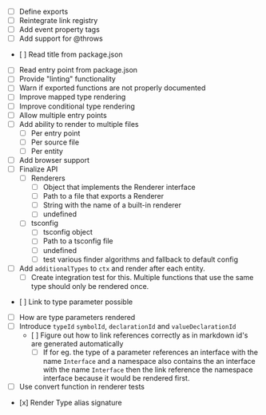 * [ ] Define exports
* [ ] Reintegrate link registry
* [ ] Add event property tags
* [ ] Add support for @throws
* [ ] Read title from package.json
* [ ] Read entry point from package.json
* [ ] Provide "linting" functionality
* [ ] Warn if exported functions are not properly documented
* [ ] Improve mapped type rendering
* [ ] Improve conditional type rendering
* [ ] Allow multiple entry points
* [ ] Add ability to render to multiple files
  * [ ] Per entry point
  * [ ] Per source file
  * [ ] Per entity
* [ ] Add browser support
* [ ] Finalize API
  * [ ] Renderers
    * [ ] Object that implements the Renderer interface
    * [ ] Path to a file that exports a Renderer
    * [ ] String with the name of a built-in renderer
    * [ ] undefined
  * [ ] tsconfig
    * [ ] tsconfig object
    * [ ] Path to a tsconfig file
    * [ ] undefined
    * [ ] test various finder algorithms and fallback to default config

* [ ] Add `additionalTypes` to `ctx` and render after each entity.
  * [ ] Create integration test for this. Multiple functions that use the same type should only be rendered once.

* [ ] Link to type parameter possible
* [ ] How are type parameters rendered
* [ ] Introduce `typeId` `symbolId`, `declarationId` and `valueDeclarationId`
  * [ ] Figure out how to link references correctly as in markdown id's are generated automatically
    * [ ] If for eg. the type of a parameter references an interface with the name `Interface` and a namespace also contains the an interface with the name `Interface` then the link reference the namespace interface because it would be rendered first.  
* [ ] Use convert function in renderer tests
* [x] Render Type alias signature
